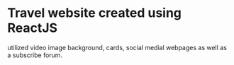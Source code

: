 # Travel website created using ReactJS
utilized video image background, cards, social medial webpages as well as a subscribe forum.


